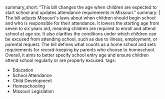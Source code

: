 summary_short: "This bill changes the age when children are expected to start school and updates attendance requirements in Missouri."
summary: |
  The bill adjusts Missouri's laws about when children should begin school and who is responsible for their attendance. It lowers the starting age from seven to six years old, meaning children are required to enroll and attend school at age six. It also clarifies the conditions under which children can be excused from attending school, such as due to illness, employment, or parental request. The bill defines what counts as a home school and sets requirements for record-keeping by parents who choose to homeschool. Overall, it aims to better specify school entry age and ensure children attend school regularly or are properly excused.
tags:
  - Education
  - School Attendance
  - Child Development
  - Homeschooling
  - Missouri Legislation
